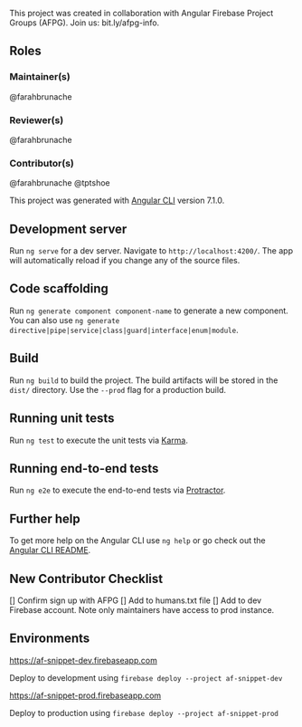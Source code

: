 This project was created in collaboration with Angular Firebase Project Groups (AFPG). Join us: bit.ly/afpg-info.

## Roles

### Maintainer(s)

@farahbrunache

### Reviewer(s)

@farahbrunache

### Contributor(s)

@farahbrunache
@tptshoe

This project was generated with [Angular CLI](https://github.com/angular/angular-cli) version 7.1.0.

## Development server

Run `ng serve` for a dev server. Navigate to `http://localhost:4200/`. The app will automatically reload if you change any of the source files.

## Code scaffolding

Run `ng generate component component-name` to generate a new component. You can also use `ng generate directive|pipe|service|class|guard|interface|enum|module`.

## Build

Run `ng build` to build the project. The build artifacts will be stored in the `dist/` directory. Use the `--prod` flag for a production build.

## Running unit tests

Run `ng test` to execute the unit tests via [Karma](https://karma-runner.github.io).

## Running end-to-end tests

Run `ng e2e` to execute the end-to-end tests via [Protractor](http://www.protractortest.org/).

## Further help

To get more help on the Angular CLI use `ng help` or go check out the [Angular CLI README](https://github.com/angular/angular-cli/blob/master/README.md).

## New Contributor Checklist

[] Confirm sign up with AFPG
[] Add to humans.txt file
[] Add to dev Firebase account. Note only maintainers have access to prod instance.

## Environments

https://af-snippet-dev.firebaseapp.com

Deploy to development using `firebase deploy --project af-snippet-dev`

https://af-snippet-prod.firebaseapp.com

Deploy to production using `firebase deploy --project af-snippet-prod`
